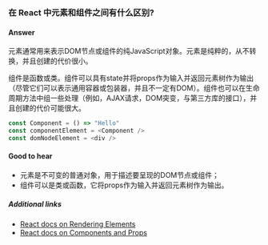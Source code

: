 ### 在 React 中元素和组件之间有什么区别?

#### Answer

元素通常用来表示DOM节点或组件的纯JavaScript对象。元素是纯粹的，从不转换，并且创建的代价很小。

组件是函数或类。组件可以具有state并将props作为输入并返回元素树作为输出（尽管它们可以表示通用容器或包装器，并且不一定有DOM）。组件也可以在生命周期方法中组一些处理（例如，AJAX请求，DOM突变，与第三方库的接口），并且创建的代价可能很大。

```js
const Component = () => "Hello"
const componentElement = <Component />
const domNodeElement = <div />
```

#### Good to hear

* 元素是不可变的普通对象，用于描述要呈现的DOM节点或组件；
* 组件可以是类或函数，它将props作为输入并返回元素树作为输出。

##### Additional links

* [React docs on Rendering Elements](https://reactjs.org/docs/rendering-elements.html)
* [React docs on Components and Props](https://reactjs.org/docs/components-and-props.html)

<!-- tags: (react,javascript) -->

<!-- expertise: (0) -->
